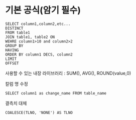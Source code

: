 # 기본 공식(암기 필수)
~~~
SELECT column1,column2,etc...
DISTINCT
FROM table1
JOIN table1, table2 ON
WEHRE column1>10 and column2>2
GROUP BY
HAVING
ORDER BY column1 DECS, column2
LIMIT
OFFSET
~~~



사용할 수 있는 내장 라이브러리 : SUM(), AVG(), ROUND(value,0)  

칼럼 명 수정
~~~
SELECT column1 as change_name FROM table_name
~~~

결측치 대체
~~~
COALESCE(TLNO, 'NONE') AS TLNO
~~~
